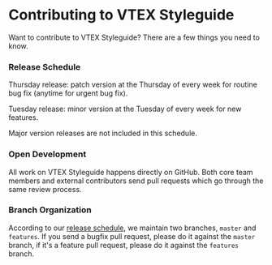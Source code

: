 # Contributing to VTEX Styleguide

Want to contribute to VTEX Styleguide? There are a few things you need to know.

### Release Schedule
Thursday release: patch version at the Thursday of every week for routine bug fix (anytime for urgent bug fix).

Tuesday release: minor version at the Tuesday of every week for new features.

Major version releases are not included in this schedule.

### Open Development
All work on VTEX Styleguide happens directly on GitHub. Both core team members and external contributors send pull requests which go through the same review process.

### Branch Organization
According to our [release schedule](#release-schedule), we maintain two branches, `master` and `features`. If you send a bugfix pull request, please do it against the `master` branch, if it's a feature pull request, please do it against the `features` branch.
